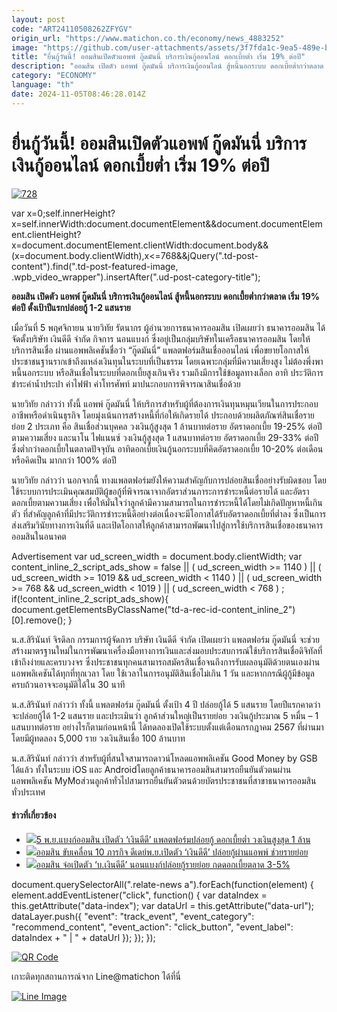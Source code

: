 ```yaml
---
layout: post
code: "ART24110508262ZFYGV"
origin_url: "https://www.matichon.co.th/economy/news_4883252"
image: "https://github.com/user-attachments/assets/3f7fda1c-9ea5-489e-b6ca-fa0c7f93154e"
title: "ยื่นกู้วันนี้! ออมสินเปิดตัวแอพพ์ กู๊ดมันนี่ บริการเงินกู้ออนไลน์ ดอกเบี้ยต่ำ เริ่ม 19% ต่อปี"
description: "ออมสิน เปิดตัว แอพพ์ กู๊ดมันนี่ บริการเงินกู้ออนไลน์ สู้หนี้นอกระบบ ดอกเบี้ยต่ำกว่าตลาด เริ่ม 19% ต่อปี ตั้งเป้าปีแรกปล่อยกู้ 1-2 แสนราย"
category: "ECONOMY"
language: "th"
date: 2024-11-05T08:46:28.014Z
---
```


# ยื่นกู้วันนี้! ออมสินเปิดตัวแอพพ์ กู๊ดมันนี่ บริการเงินกู้ออนไลน์ ดอกเบี้ยต่ำ เริ่ม 19% ต่อปี

[![](https://www.matichon.co.th/wp-content/uploads/2024/11/728-56.jpg "728")](https://www.matichon.co.th/wp-content/uploads/2024/11/728-56.jpg)

var x=0;self.innerHeight?x=self.innerWidth:document.documentElement&&document.documentElement.clientHeight?x=document.documentElement.clientWidth:document.body&&(x=document.body.clientWidth),x<=768&&jQuery(".td-post-content").find(".td-post-featured-image, .wpb\_video\_wrapper").insertAfter(".ud-post-category-title");

**ออมสิน เปิดตัว แอพพ์ กู๊ดมันนี่ บริการเงินกู้ออนไลน์ สู้หนี้นอกระบบ ดอกเบี้ยต่ำกว่าตลาด เริ่ม 19% ต่อปี ตั้งเป้าปีแรกปล่อยกู้ 1-2 แสนราย**

เมื่อวันที่ 5 พฤศจิกายน นายวิทัย รัตนากร ผู้อำนวยการธนาคารออมสิน เปิดเผยว่า ธนาคารออมสิน ได้จัดตั้งบริษัท เงินดีดี จำกัด กิจการ นอนแบงก์ ซึ่งอยู่เป็นกลุ่มบริษัทในเครือธนาคารออมสิน โดยให้บริการสินเชื่อ ผ่านแอพพลิเคชันชื่อว่า “กู๊ดมันนี่” แพลตฟอร์มสินเชื่อออนไลน์ เพื่อขยายโอกาสให้ประชาชนฐานรากเข้าถึงแหล่งเงินทุนในระบบที่เป็นธรรม โดยเฉพาะกลุ่มที่มีความเสี่ยงสูง ไม่ต้องพึ่งพาหนี้นอกระบบ หรือสินเชื่อในระบบที่ดอกเบี้ยสูงเกินจริง รวมถึงมีการใช้ข้อมูลทางเลือก อาทิ ประวัติการชำระค่าน้ำประปา ค่าไฟฟ้า ค่าโทรศัพท์ มาปนะกอบการพิจารณาสินเชื่อด้วย

นายวิทัย กล่าวว่า ทั้งนี้ แอพพ์ กู๊ดมันนี่ ให้บริการสำหรับผู้ที่ต้องการเงินทุนหมุนเวียนในการประกอบอาชีพหรือดำเนินธุรกิจ โดยมุ่งเน้นการสร้างหนี้ที่ก่อให้เกิดรายได้ ประกอบด้วยผลิตภัณฑ์สินเชื่อรายย่อย 2 ประเภท คือ สินเชื่อส่วนบุคคล วงเงินกู้สูงสุด 1 ล้านบาทต่อราย อัตราดอกเบี้ย 19-25% ต่อปีตามความเสี่ยง และนาโน ไฟแนนซ์ วงเงินกู้สูงสุด 1 แสนบาทต่อราย อัตราดอกเบี้ย 29-33% ต่อปี ซึ่งต่ำกว่าดอกเบี้ยในตลาดปัจจุบัน อาทิดอกเบี้ยเงินกู้นอกระบบที่คิดอัตราดอกเบี้ย 10-20% ต่อเดือน หรือคิดเป็น มากกว่า 100% ต่อปี

นายวิทัย กล่าวว่า นอกจากนี้ ทางแพลตฟอร์มยังให้ความสำคัญกับการปล่อยสินเชื่ออย่างรับผิดชอบ โดยใช้ระบบการประเมินคุณสมบัติผู้ขอกู้ที่พิจารณาจากอัตราส่วนภาระการชำระหนี้ต่อรายได้ และอัตราดอกเบี้ยตามความเสี่ยง เพื่อให้มั่นใจว่าลูกค้ามีความสามารถในการชำระหนี้ได้โดยไม่เกิดปัญหาหนี้เกินตัว ที่สำคัญลูกค้าที่มีประวัติการชำระหนี้ดีอย่างต่อเนื่องจะมีโอกาสได้รับอัตราดอกเบี้ยที่ต่ำลง ซึ่งเป็นการส่งเสริมวินัยทางการเงินที่ดี และเปิดโอกาสให้ลูกค้าสามารถพัฒนาไปสู่การใช้บริการสินเชื่อของธนาคารออมสินในอนาคต

Advertisement var ud\_screen\_width = document.body.clientWidth; var content\_inline\_2\_script\_ads\_show = false || ( ud\_screen\_width >= 1140 ) || ( ud\_screen\_width >= 1019 && ud\_screen\_width < 1140 ) || ( ud\_screen\_width >= 768 && ud\_screen\_width < 1019 ) || ( ud\_screen\_width < 768 ) ; if(!content\_inline\_2\_script\_ads\_show){ document.getElementsByClassName("td-a-rec-id-content\_inline\_2")\[0\].remove(); }

น.ส.สิรินันท์ จิรดิลก กรรมการผู้จัดการ บริษัท เงินดีดี จำกัด เปิดเผยว่า แพลตฟอร์ม กู๊ดมันนี่ จะช่วยสร้างมาตรฐานใหม่ในการพัฒนาเครื่องมือทางการเงินและส่งมอบประสบการณ์ใช้บริการสินเชื่อดิจิทัลที่เข้าถึงง่ายและครบวงจร ซึ่งประชาชนทุกคนสามารถสมัครสินเชื่อจนถึงการรับผลอนุมัติด้วยตนเองผ่านแอพพลิเคชันได้ทุกที่ทุกเวลา โดย ใช้เวลาในการอนุมัติสินเชื่อไม่เกิน 1 วัน และหากกรณีผู้กู้มีข้อมูลครบถ้วนอาจจะอนุมัติได้ใน 30 นาที

น.ส.สิรินันท์ กล่าวว่า ทั้งนี้ แพลตฟอร์ม กู๊ดมันนี่ ตั้งเป้า 4 ปี ปล่อยกู้ได้ 5 แสนราย โดยปีแรกคาดว่าจะปล่อยกู้ได้ 1-2 แสนราย และประเมินว่า ลูกค้าส่วนใหญ่เป็นรายย่อย วงเงินกู้ประมาณ 5 หมื่น – 1 แสนบาทต่อราย อย่างไรก็ตามก่อนหน้านี้ ได้ทดลองเปิดใช้ระบบตั้งแต่เดือนกรกฎาคม 2567 ที่ผ่านมา โดยมีผู้ทดลอง 5,000 ราย วงเงินสินเชื่อ 100 ล้านบาท

น.ส.สิรินันท์ กล่าวว่า สำหรับผู้ที่สนใจสามารถดาวน์โหลดแอพพลิเคชัน Good Money by GSB ได้แล้ว ทั้งในระบบ iOS และ Androidโดยลูกค้าธนาคารออมสินสามารถยืนยันตัวตนผ่านแอพพลิเคชัน MyMoส่วนลูกค้าทั่วไปสามารถยืนยันตัวตนด้วยบัตรประชาชนที่สาขาธนาคารออมสิน ทั่วประเทศ

#### ข่าวที่เกี่ยวข้อง

*   [![](https://www.matichon.co.th/wp-content/uploads/2024/11/728-29.jpg)5 พ.ย.แบงก์ออมสิน เปิดตัว ‘เงินดีดี’ แพลตฟอร์มปล่อยกู้ ดอกเบี้ยต่ำ วงเงินสูงสุด 1 ล้าน](https://www.matichon.co.th/economy/news_4879957)
*   [![](https://www.matichon.co.th/wp-content/uploads/2024/10/rjv15-wed.jpg)ออมสิน ขับเคลื่อน 10 ภารกิจ ดีเดย์พ.ย.เปิดตัว ‘เงินดีดี’ ปล่อยกู้ผ่านแอพพ์ ช่วยรายย่อย](https://www.matichon.co.th/economy/news_4853592)
*   [![](https://www.matichon.co.th/wp-content/uploads/2023/02/ออมสินปรับดอกเบี้ย.jpg)ออมสิน จ่อเปิดตัว ‘บ.เงินดีดี’ นอนแบงก์ปล่อยกู้รายย่อย กดดอกเบี้ยตลาด 3-5%](https://www.matichon.co.th/economy/news_4094123)

document.querySelectorAll(".relate-news a").forEach(function(element) { element.addEventListener("click", function() { var dataIndex = this.getAttribute("data-index"); var dataUrl = this.getAttribute("data-url"); dataLayer.push({ "event": "track\_event", "event\_category": "recommend\_content", "event\_action": "click\_button", "event\_label": dataIndex + " | " + dataUrl }); }); });

[![QR Code](https://www.matichon.co.th/wp-content/uploads/2023/07/wob1371z.jpg)](https://lin.ee/ht0nDxX)

เกาะติดทุกสถานการณ์จาก Line@matichon ได้ที่นี่

[![Line Image](https://www.matichon.co.th/wp-content/uploads/2023/07/th.png)](https://lin.ee/ht0nDxX)